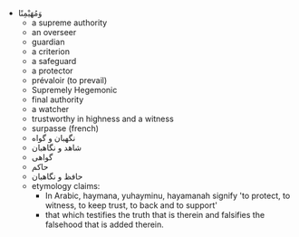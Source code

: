 - وَمُهَيْمِنًا
    - a supreme authority
    - an overseer
    - guardian
    - a criterion
    - a safeguard
    - a protector
    - prévaloir (to prevail)
    - Supremely Hegemonic
    - final authority
    - a watcher
    - trustworthy in highness and a witness
    - surpasse (french)
    - نگهبان و گواه
    - شاهد و نگاهبان
    - گواهی
    - حاكم
    - حافظ و نگاهبان
    - etymology claims:
        - In Arabic, haymana, yuhayminu, hayamanah signify 'to protect, to witness, to keep trust, to back and to support'
        - that which testifies the truth that is therein and falsifies the falsehood that is added therein.
